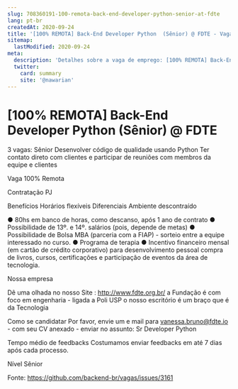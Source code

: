 ```yaml
---
slug: 708360191-100-remota-back-end-developer-python-senior-at-fdte
lang: pt-br
createdAt: 2020-09-24
title: '[100% REMOTA] Back-End Developer Python  (Sênior) @ FDTE - Vaga de Emprego'
sitemap:
  lastModified: 2020-09-24
meta:
  description: 'Detalhes sobre a vaga de emprego: [100% REMOTA] Back-End Developer Python  (Sênior) @ FDTE'
  twitter:
    card: summary
    site: '@nawarian'
---
```


# [100% REMOTA] Back-End Developer Python  (Sênior) @ FDTE

3 vagas: Sênior 
Desenvolver código de qualidade usando Python
Ter contato direto com clientes e participar de reuniões com membros da equipe e clientes

Vaga 100% Remota

Contratação
PJ

Benefícios
Horários flexíveis
Diferenciais
Ambiente descontraído

● 80hs em banco de horas, como descanso, após 1 ano de contrato
● Possibilidade de 13º. e 14º. salários (pois, depende de metas)
● Possibilidade de Bolsa MBA (parceria com a FIAP) - sorteio entre a equipe interessado no curso.
● Programa de terapia
● Incentivo financeiro mensal (em cartão de crédito corporativo) para desenvolvimento pessoal
compra de livros, cursos, certificações e participação de eventos da área de tecnologia.

Nossa empresa

Dê uma olhada no nosso Site : http://www.fdte.org.br/
a Fundação é com foco em engenharia - ligada a Poli USP
o nosso escritório é um braço que é da Tecnologia

Como se candidatar
Por favor, envie um e mail para vanessa.bruno@fdte.io - com seu CV anexado - enviar no assunto: Sr Developer Python

Tempo médio de feedbacks
Costumamos enviar feedbacks em até 7 dias após cada processo.

Nível Sênior

Fonte: https://github.com/backend-br/vagas/issues/3161